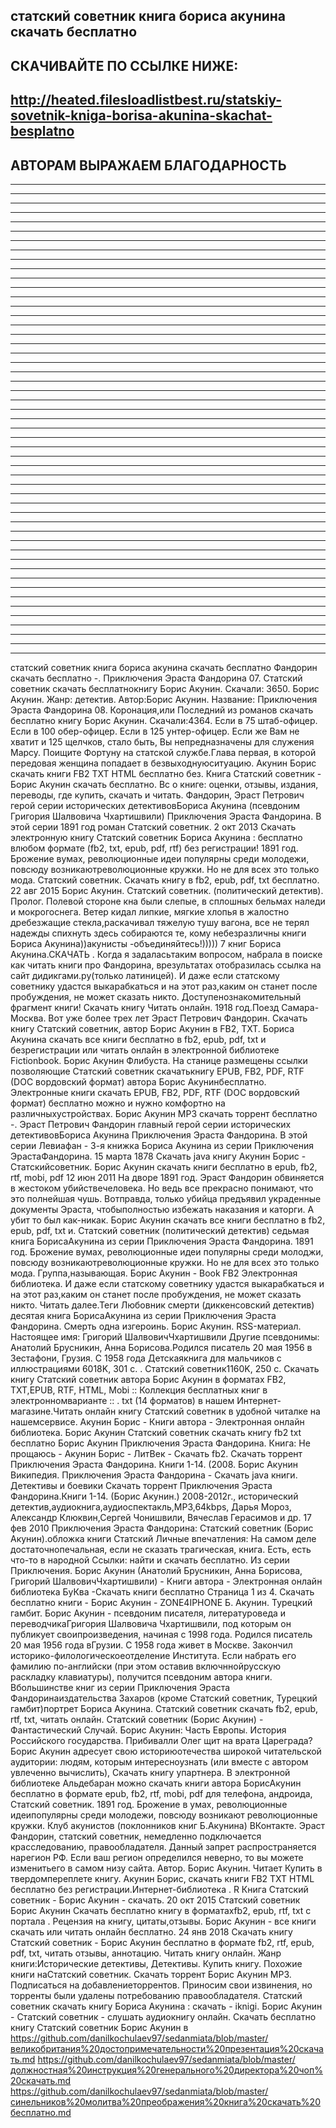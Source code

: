 статский советник книга бориса акунина скачать бесплатно
--------------------------------------------------
СКАЧИВАЙТЕ ПО ССЫЛКЕ НИЖЕ:
--------------------------------------------------
http://heated.filesloadlistbest.ru/statskiy-sovetnik-kniga-borisa-akunina-skachat-besplatno
--------------------------------------------------
АВТОРАМ ВЫРАЖАЕМ БЛАГОДАРНОСТЬ
--------------------------------------------------
--------------------------------------------------
--------------------------------------------------
--------------------------------------------------
--------------------------------------------------
--------------------------------------------------
--------------------------------------------------
--------------------------------------------------
--------------------------------------------------
--------------------------------------------------
--------------------------------------------------
--------------------------------------------------
--------------------------------------------------
--------------------------------------------------
--------------------------------------------------
--------------------------------------------------
--------------------------------------------------
--------------------------------------------------
--------------------------------------------------
--------------------------------------------------
--------------------------------------------------
--------------------------------------------------
--------------------------------------------------
--------------------------------------------------
--------------------------------------------------
--------------------------------------------------
--------------------------------------------------
--------------------------------------------------
--------------------------------------------------
--------------------------------------------------
--------------------------------------------------
--------------------------------------------------
--------------------------------------------------
--------------------------------------------------
--------------------------------------------------
--------------------------------------------------
--------------------------------------------------
--------------------------------------------------
--------------------------------------------------
--------------------------------------------------
--------------------------------------------------
--------------------------------------------------
--------------------------------------------------
--------------------------------------------------
--------------------------------------------------
--------------------------------------------------
--------------------------------------------------
--------------------------------------------------
--------------------------------------------------
--------------------------------------------------
--------------------------------------------------
--------------------------------------------------
статский советник книга бориса акунина скачать бесплатно Фандорин скачать бесплатно -. Приключения Эраста Фандорина 07. Статский советник скачать бесплатнокнигу Борис Акунин. Скачали: 3650. Борис Акунин. Жанр: детектив. Автор:Борис Акунин. Название: Приключения Эраста Фандорина 08. Коронация,или Последний из романов скачать бесплатно книгу Борис Акунин. Скачали:4364. Если в 75  штаб-офицер. Если в 100  обер-офицер. Если в 125  унтер-офицер. Если же Вам не хватит и 125 щелчков, стало быть, Вы непредназначены для служения Марсу. Поищите Фортуну на статской службе.Глава первая, в которой передовая женщина попадает в безвыходнуюситуацию. Акунин Борис скачать книги FB2 TXT HTML бесплатно без. Книга Статский советник - Борис Акунин скачать бесплатно. Вс о книге: оценки, отзывы, издания, переводы, где купить, скачать и читать. Фандорин, Эраст Петрович  герой серии исторических детективовБориса Акунина (псевдоним Григория Шалвовича Чхартишвили) Приключения Эраста Фандорина. В этой серии  1891 год  роман Статский советник. 2 окт 2013  Скачать электронную книгу Статский советник Бориса Акунина : бесплатно влюбом формате (fb2, txt, epub, pdf, rtf) без регистрации! 1891 год. Брожение вумах, революционные идеи популярны среди молодежи, повсюду возникаютреволюционные кружки. Но не для всех это только мода. Статский советник. Скачать книгу в fb2, epub, pdf, txt бесплатно. 22 авг 2015  Борис Акунин. Статский советник. (политический детектив). Пролог. Полевой стороне кна были слепые, в сплошных бельмах наледи и мокрогоснега. Ветер кидал липкие, мягкие хлопья в жалостно дребезжащие стекла,раскачивал тяжелую тушу вагона, все не терял надежды спихнуть
здесь собираются те, кому небезразличны книги Бориса Акунина))акунисты -объединяйтесь!)))))  7 книг Бориса Акунина.СКАЧАТЬ . Когда я задаласьтаким вопросом, набрала в поиске как читать книги про Фандорина, врезультатах отобразилась ссылка на сайт дидикгами.ру(только латиницей). И даже если статскому советнику удастся выкарабкаться и на этот раз,каким он станет после пробуждения, не может сказать никто.  Доступенознакомительный фрагмент книги! Скачать книгу  Читать онлайн. 1918 год.Поезд Самара-Москва. Вот уже более трех лет Эраст Петрович Фандорин. Скачать книгу Статский советник, автор Борис Акунин в FB2, TXT. Бориса Акунина  скачать все книги бесплатно в fb2, epub, pdf, txt и безрегистрации или читать онлайн в электронной библиотеке Fictionbook. Борис Акунин  Флибуста. На станице размещены ссылки позволяющие Статский советник скачатькнигу EPUB, FB2, PDF, RTF (DOC  вордовский формат) автора Борис Акунинбесплатно. Электронные книги скачать EPUB, FB2, PDF, RTF (DOC вордовский формат) бесплатно можно и нужно комфортно на различныхустройствах. Борис Акунин  MP3 скачать торрент бесплатно -. Эраст Петрович Фандорин  главный герой серии исторических детективовБориса Акунина Приключения Эраста Фандорина. В этой серии  Левиафан - 3-я книжка Бориса Акунина из серии Приключения ЭрастаФандорина. 15 марта 1878  Скачать java книгу Акунин Борис - Статскийсоветник. Борис Акунин  скачать книги бесплатно в epub, fb2, rtf, mobi, pdf
12 июн 2011  На дворе 1891 год. Эраст Фандорин обвиняется в жестоком убийствечеловека. Но ведь все прекрасно понимают, что это полнейшая чушь. Вотправда, только убийца предъявил украденные документы Эраста, чтобыполностью избежать наказания и каторги. А убит то был как-никак. Борис Акунин  скачать все книги бесплатно в fb2, epub, pdf, txt и. Статский советник (политический детектив)  седьмая книга БорисаАкунина из серии Приключения Эраста Фандорина. 1891 год. Брожение вумах, революционные идеи популярны среди молоджи, повсюду возникаютреволюционные кружки. Но не для всех это только мода. Группа,называющая. Борис Акунин - Book FB2 Электронная библиотека. И даже если статскому советнику удастся выкарабкаться и на этот раз,каким он станет после пробуждения, не может сказать никто. Читать далее.Теги  Любовник смерти (диккенсовский детектив)  десятая книга БорисаАкунина из серии Приключения Эраста Фандорина. Смерть  одна изгероинь. Борис Акунин. RSS-материал. Настоящее имя: Григорий ШалвовичЧхартишвили Другие псевдонимы: Анатолий Брусникин, Анна Борисова.Родился писатель 20 мая 1956 в Зестафони, Грузия. С 1958 года  Детскаякнига для мальчиков с иллюстрациями 6018K, 301 с. . Статский советник1160K, 250 с. Скачать книгу Статский советник автора Борис Акунин в форматах FB2, TXT,EPUB, RTF, HTML, Mobi :: Коллекция бесплатных книг в электронномварианте :: .  txt (14 форматов) в нашем Интернет-магазине.Читать онлайн книгу Статский советник в удобной читалке на нашемсервисе. Акунин Борис - Книги автора - Электронная онлайн библиотека. Борис Акунин Статский советник скачать книгу fb2 txt бесплатно
Борис Акунин Приключения Эраста Фандорина. Книга: Не прощаюсь - Акунин Борис - ЛитВек - Скачать fb2. Скачать торрент Приключения Эраста Фандорина. Книги  1-14. (2008. Борис Акунин  Википедия. Приключения Эраста Фандорина - Скачать java книги. Детективы и боевики  Скачать торрент Приключения Эраста Фандорина.Книги  1-14. (Борис Акунин.) 2008-2012г., исторический детектив,аудиокнига,аудиоспектакль,MP3,64kbps, Дарья Мороз, Александр Клюквин,Сергей Чонишвили, Вячеслав Герасимов и др. 17 фев 2010  Приключения Эраста Фандорина: Статский советник (Борис Акунин).обложка книги Статский  Личные впечатления: На самом деле достаточнопечальная, если не сказать трагическая, книга. Есть, есть что-то в народной Ссылки: найти и скачать бесплатно. Из серии Приключения. Борис Акунин (Анатолий Брусникин, Анна Борисова, Григорий ШалвовичЧхартишвили) - Книги автора - Электронная онлайн библиотека БуКва -Скачать книги бесплатно Страница 1 из 4. Скачать бесплатно книги - Борис Акунин - ZONE4IPHONE
Б. Акунин. Турецкий гамбит. Борис Акунин - псевдоним писателя, литературоведа и переводчикаГригория Шалвовича Чхартишвили, под которым он публикует своипроизведения, начиная с 1998 года. Родился писатель 20 мая 1956 года вГрузии. С 1958 года живет в Москве. Закончил историко-филологическоеотделение Института. Если набрать его фамилию по-английски (при этом оставив включннойрусскую раскладку клавиатуры), получится псевдоним автора книги. Вбольшинстве книг из серии Приключения Эраста Фандоринаиздательства Захаров (кроме Статский советник, Турецкий гамбит)портрет Бориса Акунина. Статский советник скачать fb2, epub, rtf, txt, читать онлайн. Статский советник (Борис Акунин) - Фантастический Случай. Борис Акунин: Часть Европы. История Российского государства.  Прибивалли Олег щит на врата Цареграда? Борис Акунин адресует свою историюотечества широкой читательской аудитории: людям, которым интересноузнать (или вместе с автором увлеченно вычислить),  Скачать книгу упартнера. В электронной библиотеке Альдебаран можно скачать книги автора БорисАкунин бесплатно в формате epub, fb2, rtf, mobi, pdf для телефона, андроида,  Статский советник. 1891 год. Брожение в умах, революционные идеипопулярны среди молодежи, повсюду возникают революционные кружки. Клуб акунистов (поклонников книг Б.Акунина)  ВКонтакте. Эраст Фандорин, статский советник, немедленно подключается красследованию,  правообладателя. Данный запрет распространяется нарегион РФ. Если ваш регион определился неверно, то вы можете изменитьего в самом низу сайта. Автор. Борис Акунин. Читает  Купить в твердомпереплете книгу.
Акунин Борис, скачать книги FB2 TXT HTML бесплатно без регистрации.Интернет-библиотека . R Книга Статский советник - Борис Акунин - скачать. 20 окт 2015  Статский советник Борис Акунин  Скачать бесплатно книгу в форматахfb2, epub, rtf, txt с портала . Рецензия на книгу, цитаты,отзывы. Борис Акунин - все книги скачать или читать онлайн бесплатно. 24 янв 2018  Скачать книгу Статский советник - Борис Акунин бесплатно в формате fb2, rtf, epub, pdf, txt, читать отзывы, аннотацию. Читать книгу онлайн. Жанр книги:Исторические детективы, Детективы. Купить книгу. Похожие книги наСтатский советник. Скачать торрент Борис Акунин  MP3. Подписаться на добавлениеторрентов. Приносим свои извинения, но торренты были удалены потребованию правообладателя. Статский советник скачать книгу Бориса Акунина : скачать  - iknigi. Борис Акунин - Статский советник - слушать аудиокнигу онлайн. Скачать бесплатно книгу Статский советник Борис Акунин в
https://github.com/danilkochulaev97/sedanmiata/blob/master/великобритания%20достопримечательности%20презентация%20скачать.md
https://github.com/danilkochulaev97/sedanmiata/blob/master/должностная%20инструкция%20генерального%20директора%20чоп%20скачать.md
https://github.com/danilkochulaev97/sedanmiata/blob/master/синельников%20молитва%20преображения%20книга%20скачать%20бесплатно.md